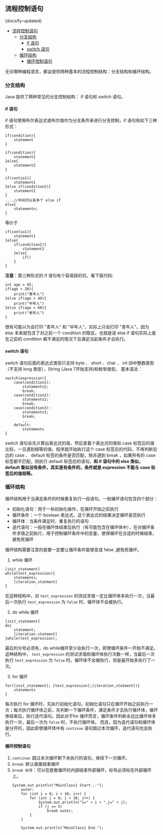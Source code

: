 ## 流程控制语句
{docsify-updated}

- [流程控制语句](#流程控制语句)
  - [分支结构](#分支结构)
    - [if 语句](#if-语句)
    - [switch 语句](#switch-语句)
  - [循环结构](#循环结构)
    - [循环控制语句](#循环控制语句)

无论哪种编程语言，都会提供两种基本的流程控制结构：分支结构和循环结构。

### 分支结构
Java 提供了两种常见的分支控制结构： if 语句和 switch 语句。

####  if 语句
if 语句使用布尔表达式或布尔值作为分支条件来进行分支控制，if 语句有如下三种形式：

```
if(condition){
    statement
}
```

```
if(condition){
    statement1
}else{
    statement2
}
```

```
if(contio1){
    statement1
}else if(condition2){
    statement2
}
....//中间可以有多个 else if
else{
    statementn;
}
```
等价于
```
if(contio1){
    statement1
}else{
    if(condition2){
        statement2
    }else{
        if()
    }
}
```
**注意**：第三种形式的 if 语句有个容易踩的坑，看下面代码:
```
int age = 45;
if(age > 20){
    print("青年人")
}else if(age > 40){
    print("中年人")
}else if(age > 60){
    print("老年人")
}
```
很有可能以为会打印 "青年人" 和 "中年人"，实际上只会打印 "青年人"。因为 else 本来就包含了对之前一个 condition 的取反。也就是说 else if 语句实际上是在之前的 condition 都不满足的情况下且满足当前条件才会执行。

#### switch 语句
switch 语句后面的表达式类型只支持 byte 、 short 、char 、 int 四中整数类型（不支持 long 类型），String (Java 7开始支持)和枚举类型。
基本语法：
```
switch(expression){
    case(condition1):
        statements2;
        break;
    case(condition2):
        statements2;
        break;
    case(condition3):
        statements3;
        break;
        ...
    default:
        statements
}
```
switch 语句会先计算出表达式的值，然后拿着个表达式的值和 case 标签后的值比较，一旦遇到相等的值，程序就开始执行这个 case 标签后的代码，不再判断后边的 case 、 default 标签的条件是否匹配，除非遇到 break ，如果所有的 case 标签都不匹配，则执行 default 标签后的语句。**和 if 语句中的 else 类似， default 看似没有条件，其实是有条件的，条件就是 expression 不能与 case 标签后的值相等。**

### 循环结构
循环结构用于当满足条件的时候重复执行一段语句。一般循环语句包含四个部分：
+ 初始化语句：用于一些初始化操作，在循环开始之前执行
+ 循环条件：一个 boolean 表达式，这个表达式的结果决定循环是否执行
+ 循环体：当条件满足时，重复执行的语句
+ 迭代语句：一般在循环体结束后执行（有可能包含在循环体中），在对循环条件求值之前执行，用于控制循环条件中的变量，使得循环在合适的时候结束，避免死循环

循环结构需要注意的是要一定要让循环条件能够变成 false ,避免死循环。

1. while 循环
```
[init_statement]
while(test_expression){
    statements;
    [iteration_statment]
}
```
在这种结构中，对 `test_expression` 的测试求值一定比循环体多执行一次，当最后一次执行 `test_expression` 为 `false` 时，循环体不会被执行。

2. do while 循环
```
[init_statement]
do{
    statement;
    [iteration_statment]
}while(test_expression);
```
最后的分号必须有，do while循环至少会执行一次，即使循环条件一开始不满足。这种结构中， `test_expression` 的测试求值和循环体执行次数一样，当最后一次执行 `test_expression` 为 `false` 时，循环体不会被执行，但是最开始多执行了一次。

3. for 循环
```
for([init_statement]; [test_expression];[iteration_statment]){
    statements
}
```
每次执行 for 循环时，先执行初始化语句，初始化语句只在循环开始之前执行一次；每次执行循环体之前，先判断一下循环条件，满足条件才去执行循环体，循环体结束后，执行迭代语句。因此对于for 循环而言，循环条件判断永远比循环体多执行一次，最后一次为 `false` 时，不执行循环体。
而且，因为迭代语句和循环体是分开的，因此即使循环体中有 `continue` 语句跳过本次循环，迭代语句也会执行。

#### 循环控制语句
1. `continue`: 跳过本次循环剩下未执行的语句，继续下一次循环。
2. `break`: 默认直接结束循环
3. `break 标号`：可以在嵌套循环的内部结束外部循环，标号必须标在外部循环上。
    ```
    System.out.println("MainClass1 Start...");
        outer:
        for (int i = 0; i < 10; i++) {
            for (int j = 0; j < 10; j++) {
                System.out.println("i=" + i + ",j=" + j);
                if (j == 5)
                    break outer;
            }
        }
        
        System.out.println("MainClass1 End.");
    ```
